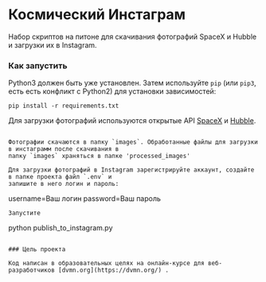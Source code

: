 # Космический Инстаграм

Набор скриптов на питоне для скачивания фотографий SpaceX и Hubble и загрузки их в Instagram.

### Как запустить

Python3 должен быть уже установлен.
Затем используйте `pip` (или `pip3`, есть есть конфликт с Python2) для установки зависимостей:
```
pip install -r requirements.txt
```

Для загрузки фотографий используются открытые API [SpaceX](https://github.com/r-spacex/SpaceX-API) и [Hubble](http://hubblesite.org/api/documentation).

```

Фотографии скачаются в папку `images`. Обработанные файлы для загрузки в инстаграмм после скачивания в 
папку `images` храняться в папке 'processed_images'

Для загрузки фотографий в Instagram зарегистрируйте аккаунт, создайте в папке проекта файл `.env` и 
запишите в него логин и пароль:
```
username=Ваш логин
password=Ваш пароль
```
Запустите

```
python publish_to_instagram.py
```

### Цель проекта

Код написан в образовательных целях на онлайн-курсе для веб-разработчиков [dvmn.org](https://dvmn.org/) .
